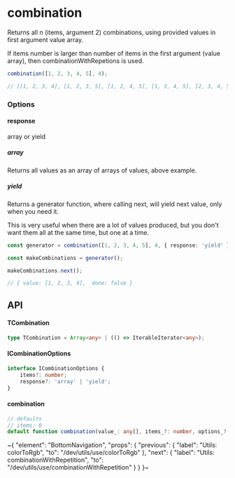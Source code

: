 
# combination

Returns all n (items, argument 2) combinations, using provided values in first argument value array.

If items number is larger than number of items in the first argument (value array), then combinationWithRepetions is used.

```ts
combination([1, 2, 3, 4, 5], 4);

// [[1, 2, 3, 4], [1, 2, 3, 5], [1, 2, 4, 5], [1, 3, 4, 5], [2, 3, 4, 5]]
```

### Options

#### response

array or yield

##### array

Returns all values as an array of arrays of values, above example.

##### yield

Returns a generator function, where calling next, will yield next value, only when you need it.

This is very useful when there are a lot of values produced, but you don't want them all at the same time, but one at a time.

```ts
const generator = combination([1, 2, 3, 4, 5], 4, { response: 'yield' });

const makeCombinations = generator();

makeCombinations.next();

// { value: [1, 2, 3, 4],  done: false }
```

## API

#### TCombination

```ts
type TCombination = Array<any> | (() => IterableIterator<any>);
```

#### ICombinationOptions

```ts
interface ICombinationOptions {
    items?: number;
    response?: 'array' | 'yield';
}
```

#### combination

```ts
// defaults
// items: 0
default function combination(value_: any[], items_?: number, options_?: ICombinationOptions): TCombination;
```


~{
  "element": "BottomNavigation",
  "props": {
    "previous": {
      "label": "Utils: colorToRgb",
      "to": "/dev/utils/use/colorToRgb"
    },
    "next": {
      "label": "Utils: combinationWithRepetition",
      "to": "/dev/utils/use/combinationWithRepetition"
    }
  }
}~
